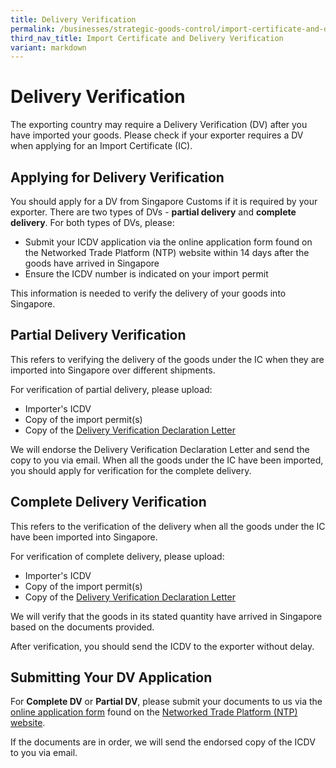 ```yaml
---
title: Delivery Verification
permalink: /businesses/strategic-goods-control/import-certificate-and-delivery-verification/delivery-verification/
third_nav_title: Import Certificate and Delivery Verification
variant: markdown
---
```

# Delivery Verification

The exporting country may require a Delivery Verification (DV) after you have imported your goods. Please check if your exporter requires a DV when applying for an Import Certificate (IC).

## Applying for Delivery Verification

You should apply for a DV from Singapore Customs if it is required by your exporter. There are two types of DVs - **partial delivery**  and  **complete delivery**. For both types of DVs, please:

-   Submit your ICDV application via the online application form found on the Networked Trade Platform (NTP) website within 14 days after the goods have arrived in Singapore
-   Ensure the ICDV number is indicated on your import permit

This information is needed to verify the delivery of your goods into Singapore.

## Partial Delivery Verification

This refers to verifying the delivery of the goods under the IC when they are imported into Singapore over different shipments.

For verification of partial delivery, please upload:

-  Importer's ICDV
-   Copy of the import permit(s)
-   Copy of the  [Delivery Verification Declaration Letter](https://go.gov.sg/delivery-verification-declaration-letter)

We will endorse the Delivery Verification Declaration Letter and send the copy to you via email. When all the goods under the IC have been imported, you should apply for verification for the complete delivery.

## Complete Delivery Verification

This refers to the verification of the delivery when all the goods under the IC have been imported into Singapore.

For verification of complete delivery, please upload:

-   Importer's ICDV
-   Copy of the import permit(s)
-   Copy of the  [Delivery Verification Declaration Letter](https://go.gov.sg/delivery-verification-declaration-letter)

We will verify that the goods in its stated quantity have arrived in Singapore based on the documents provided.

After verification, you should send the ICDV to the exporter without delay.

## Submitting Your DV Application

For **Complete DV** or **Partial DV**, please submit your documents to us via the [online application form](https://form.gov.sg/#!/60408fffd83b890011c7f8ab) found on the [Networked Trade Platform (NTP) website](http://www.ntp.gov.sg/).

If the documents are in order, we will send the endorsed copy of the ICDV to you via email.